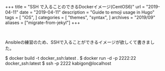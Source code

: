 +++
title = "SSH で入ることのできるDockerイメージ(CentOS6)"
url = "2019-04-11"
date = "2019-04-11"
description = "Guide to emoji usage in Hugo"
tags = [
    "iOS",
]
categories = [
    "themes",
    "syntax",
]
archives = "2019/09"
aliases = ["migrate-from-jekyl"]
+++

<br>

Ansibleの練習のため、SSHで入ることができるイメージが欲しくて書きました。


$ docker build -t docker_ssh:latest .
$ docker run -d -p 2222:22 docker_ssh:latest
$ ssh -p 2222 kabigon@localhost
